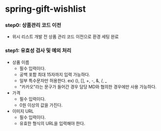 # spring-gift-wishlist

### step0: 상품관리 코드 이전
- 위시 리스트 개발 전 상품 관리 코드 이전으로 환경 세팅 완료

### step1: 유효성 검사 및 예외 처리
- 상품 이름
  - 필수 입력이다.
  - 공백 포함 최대 15자까지 입력 가능하다.
  - 일부 특수문자만 허용한다. ex) (), [], +, -, &, /, _
  - "카카오"라는 문구가 들어간 경우 담당 MD와 협의한 경우에만 사용 가능하다.
- 가격
  - 필수 입력이다.
  - 0원 이상의 값을 가진다.
- 이미지 URL
  - 필수 입력이다.
  - 유효한 형식의 URL을 입력해야 한다.